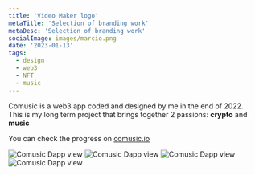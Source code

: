 ```yaml
---
title: 'Video Maker logo' 
metaTitle: 'Selection of branding work'
metaDesc: 'Selection of branding work'
socialImage: images/marcio.png
date: '2023-01-13'
tags:
  - design
  - web3
  - NFT
  - music
---
```


Comusic is a web3 app coded and designed by me in the end of 2022.  
This is my long term project that brings together 2 passions: **crypto** and **music**

You can check the progress on [comusic.io](http://www.comusic.io)

![Comusic Dapp view](/images/branding/marcio/logo_final.png)
![Comusic Dapp view](/images/branding/marcio/LogoEscura_transparente.png)
![Comusic Dapp view](/images/branding/marcio/2.jpg)
![Comusic Dapp view](/images/branding/marcio/papel.jpg)
